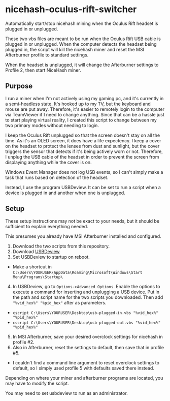 # nicehash-oculus-rift-switcher
Automatically start/stop nicehash mining when the Oculus Rift headset is plugged in or unplugged.

These two vbs files are meant to be run when the Oculus Rift USB cable is plugged in or unplugged. When the computer detects the headset being plugged in, the script will kill the nicehash miner and reset the MSI Afterburner profile to standard settings.

When the headset is unplugged, it will change the Afterburner settings to Profile 2, then start NiceHash miner.

## Purpose
I run a miner when I'm not actively using my gaming pc, and it's currently in a semi-headless state. It's hooked up to my TV, but the keyboard and mouse are put away. Therefore, it's easier to remotely login to the computer via TeamViewer if I need to change anything. Since that can be a hassle just to start playing virtual reality, I created this script to change between my two primary modes without needing to login.

I keep the Oculus Rift unplugged so that the screen doesn't stay on all the time. As it's an OLED screen, it does have a life expectency. I keep a cover on the headset to protect the lenses from dust and sunlight, but the cover triggers the sensor that detects if it's being actively worn or not. Therefore, I unplug the USB cable of the headset in order to prevent the screen from displaying anything while the cover is on.

Windows Event Manager does not log USB events, so I can't simply make a task that runs based on detection of the headset. 

Instead, I use the program USBDeview. It can be set to run a script when a device is plugged in and another when one is unplugged.

## Setup
These setup instructions may not be exact to your needs, but it should be sufficient to explain everything needed.

This presumes you already have MSI Afterburner installed and configured.

1. Download the two scripts from this repository.
2. Download [USBDeview](http://www.nirsoft.net/utils/usb_devices_view.html)
3. Set USBDeview to startup on reboot.
  * Make a shortcut in `C:\Users\YOURUSER\AppData\Roaming\Microsoft\Windows\Start Menu\Programs\Startup\`
4. In USBDeview, go to `Options->Advanced Options`. Enable the options to execute a command for inserting and unplugging a USB device. Put in the path and script name for the two scripts you downloaded. Then add `"%vid_hex%" "%pid_hex"` after as parameters.
  * `cscript C:\Users\YOURUSER\Desktop\usb-plugged-in.vbs "%vid_hex%" "%pid_hex%"`
  * `cscript C:\Users\YOURUSER\Desktop\usb-plugged-out.vbs "%vid_hex%" "%pid_hex%"`
5. In MSI Afterburner, save your desired overclock settings for nicehash in profile #2.
6. Also in Afterburner, reset the settings to default, then save that in profile #5.
  * I couldn't find a command line argument to reset overclock settings to default, so I simply used profile 5 with defaults saved there instead.

Depending on where your miner and afterburner programs are located, you may have to modify the script.

You may need to set usbdeview to run as an administrator.
